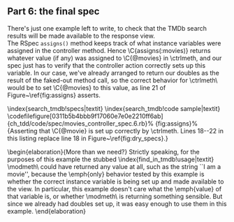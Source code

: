 ## Part 6: the final spec

There's just one example left to write, to check that the TMDb search
results will be made available to the response view.  
The RSpec `assigns()` method keeps track of what instance variables were
assigned in the controller method.  Hence \C{assigns(:movies)} returns
whatever value (if any) was assigned to \C{@movies} in \ctrlmeth, and 
our spec just has to verify that the controller action correctly sets
up this variable.
In our case, we've already arranged to return our doubles as the
result of the faked-out method call, so the correct behavior for
\ctrlmeth\ would be to set
\C{@movies} to this value, as
line 21 of Figure~\ref{fig:assigns} asserts.

\index{search\_tmdb!specs|textit}
\index{search\_tmdb!code sample|textit}
\codefilefigure[0311b5b4bbb9f17060e7e0e2210ff6ab]{ch_tdd/code/spec/movies_controller_spec.6.rb}%
  {fig:assigns}%
  {Asserting that \C{@movie} is set up correctly by \ctrlmeth.  Lines
    18--22 in this listing replace line 18 in Figure~\ref{fig:dry_specs}.}

\begin{elaboration}{More than we need?}
  Strictly speaking, for the purposes of this example the stubbed
  \index{find\_in\_tmdb!usage|textit}
  \modmeth\ could have returned any value at all, such as the string ``I am a
  movie'', because the \emph{only} behavior tested by this example
  is whether the correct instance variable is being set up and made
  available to the view.  In particular, this example doesn't care what
  the \emph{value} of that variable is, or whether \modmeth\ is returning
  something sensible.  But since we already had doubles set up, it was
  easy enough to use them in this example.
\end{elaboration}
